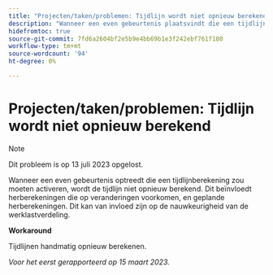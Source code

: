 ```yaml
---
title: "Projecten/taken/problemen: Tijdlijn wordt niet opnieuw berekend"
description: "Wanneer een even gebeurtenis plaatsvindt die een tijdlijnberekening zou moeten teweegbrengen, wordt de tijdlijn niet opnieuw berekend. Dit beïnvloedt herberekeningen die op veranderingen voorkomen, en geplande herberekeningen. Dit kan van invloed zijn op de nauwkeurigheid van de werklastverdeling."
hidefromtoc: true
source-git-commit: 7fd6a2604bf2e5b9e4bb69b1e3f242ebf761f180
workflow-type: tm+mt
source-wordcount: '94'
ht-degree: 0%

---
```



# Projecten/taken/problemen: Tijdlijn wordt niet opnieuw berekend

>[!NOTE]
>
>Dit probleem is op 13 juli 2023 opgelost.

Wanneer een even gebeurtenis optreedt die een tijdlijnberekening zou moeten activeren, wordt de tijdlijn niet opnieuw berekend. Dit beïnvloedt herberekeningen die op veranderingen voorkomen, en geplande herberekeningen. Dit kan van invloed zijn op de nauwkeurigheid van de werklastverdeling.

**Workaround**

Tijdlijnen handmatig opnieuw berekenen.

_Voor het eerst gerapporteerd op 15 maart 2023._

